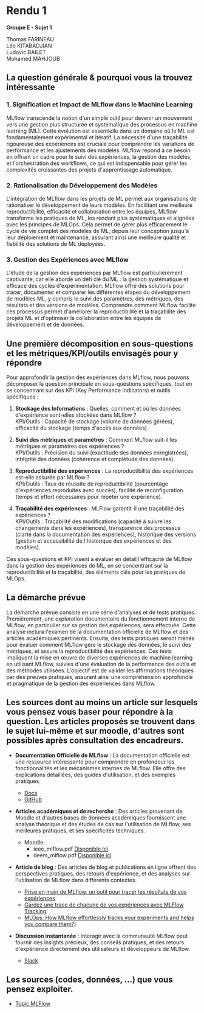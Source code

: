 # Rendu 1
**Groupe E - Sujet 1**

Thomas FARINEAU<br>
Léo KITABADJIAN<br>
Ludovic BAILET<br>
Mohamed MAHJOUB<br>

## La question générale & pourquoi vous la trouvez intéressante

### 1. Signification et Impact de MLflow dans le Machine Learning
MLflow transcende la notion d'un simple outil pour devenir un mouvement vers une gestion plus structurée et systématique des processus en machine learning (ML). Cette évolution est essentielle dans un domaine où le ML est fondamentalement expérimental et itératif. La nécessité d'une traçabilité rigoureuse des expériences est cruciale pour comprendre les variations de performance et les ajustements des modèles. MLflow répond à ce besoin en offrant un cadre pour le suivi des expériences, la gestion des modèles, et l'orchestration des workflows, ce qui est indispensable pour gérer les complexités croissantes des projets d'apprentissage automatique.
### 2. Rationalisation du Développement des Modèles
L'intégration de MLflow dans les projets de ML permet aux organisations de rationaliser le développement de leurs modèles. En facilitant une meilleure reproductibilité, efficacité et collaboration entre les équipes, MLflow transforme les pratiques de ML, les rendant plus systématiques et alignées avec les principes de MLOps. Cela permet de gérer plus efficacement le cycle de vie complet des modèles de ML, depuis leur conception jusqu'à leur déploiement et maintenance, assurant ainsi une meilleure qualité et fiabilité des solutions de ML déployées.
### 3. Gestion des Expériences avec MLflow
L'étude de la gestion des expériences par MLflow est particulièrement captivante, car elle aborde un défi clé du ML : la gestion systématique et efficace des cycles d'expérimentation. MLflow offre des solutions pour tracer, documenter et comparer les différentes étapes du développement de modèles ML, y compris le suivi des paramètres, des métriques, des résultats et des versions de modèles. Comprendre comment MLflow facilite ces processus permet d'améliorer la reproductibilité et la traçabilité des projets ML et d'optimiser la collaboration entre les équipes de développement et de données.

## Une première décomposition en sous-questions et les métriques/KPI/outils **envisagés** pour y répondre


Pour approfondir la gestion des expériences dans MLflow, nous pouvons décomposer la question principale en sous-questions spécifiques, tout en se concentrant sur des KPI (Key Performance Indicators) et outils spécifiques :

1. **Stockage des Informations** : Quelles, comment et où les données d'expérience sont-elles stockées dans MLflow ?<br>
KPI/Outils : Capacité de stockage (volume de données gérées), efficacité du stockage (temps d'accès aux données).

2. **Suivi des métriques et paramètres** : Comment MLflow suit-il les métriques et paramètres des expériences ?<br>
KPI/Outils : Précision du suivi (exactitude des données enregistrées), intégrité des données (cohérence et complétude des données).

3. **Reproductibilité des expériences** : La reproductibilité des expériences est-elle assurée par MLflow ?<br>
KPI/Outils : Taux de réussite de reproductibilité (pourcentage d'expériences reproduites avec succès), facilité de reconfiguration (temps et effort nécessaires pour répéter une expérience).

4. **Traçabilité des expériences** : MLFlow garantit-il une traçabilité des expériences ?<br>
KPI/Outils : Traçabilité des modifications (capacité à suivre les changements dans les expériences), transparence des processus (clarté dans la documentation des expériences), historique des versions (gestion et accessibilité de l'historique des expériences et des modèles).

Ces sous-questions et KPI visent à évaluer en détail l'efficacité de MLflow dans la gestion des expériences de ML, en se concentrant sur la reproductibilité et la traçabilité, des éléments clés pour les pratiques de MLOps.
## La démarche prévue
La démarche prévue consiste en une série d'analyses et de tests pratiques. Premièrement, une exploration documentaire du fonctionnement interne de MLflow, en particulier sur sa gestion des expériences, sera effectuée. Cette analyse inclura l'examen de la documentation officielle de MLflow et des articles académiques pertinents. Ensuite, des tests pratiques seront menés pour évaluer comment MLflow gère le stockage des données, le suivi des métriques, et assure la reproductibilité des expériences. Ces tests impliquent la mise en œuvre de diverses expériences de machine learning en utilisant MLflow, suivies d'une évaluation de la performance des outils et des méthodes utilisées. L'objectif est de valider les affirmations théoriques par des preuves pratiques, assurant ainsi une compréhension approfondie et pragmatique de la gestion des expériences dans MLflow.

## Les sources dont au moins un article sur lesquels vous pensez vous baser pour répondre à la question. Les articles proposés se trouvent dans le sujet lui-même et sur moodle, d'autres sont possibles après consultation des encadreurs.

- **Documentation Officielle de MLflow** :  La documentation officielle est une ressource intéressante pour comprendre en profondeur les fonctionnalités et les mécanismes internes de MLflow. Elle offre des explications détaillées, des guides d'utilisation, et des exemples pratiques.
  - [Docs](https://mlflow.org/docs/latest/index.html)
  - [GitHub](https://github.com/mlflow/mlflow)

- **Articles académiques et de recherche** : Des articles provenant de Moodle et d'autres bases de données académiques fournissent une analyse théorique et des études de cas sur l'utilisation de MLflow, ses meilleures pratiques, et ses spécificités techniques.
  - Moodle:
	  - ieee_mlflow.pdf [Disponible Ici](https://people.eecs.berkeley.edu/~matei/papers/2018/ieee_mlflow.pdf)
	  - deem_mlflow.pdf [Disponible ici](https://people.eecs.berkeley.edu/~matei/papers/2020/deem_mlflow.pdf)

- **Article de blog** : Des articles de blog et publications en ligne offrent des perspectives pratiques, des retours d'expérience, et des analyses sur l'utilisation de MLflow dans différents contextes.
	- [Prise en main de MLflow, un outil pour tracer les résultats de vos expériences](https://blog.octo.com/prise-en-main-de-mlflow-un-outil-pour-tracer-les-resultats-de-vos-experiences)
	- [Gardez une trace de chacune de vos expériences avec MLFlow Tracking](https://www.kernix.com/article/gardez-une-trace-de-chacune-de-vos-experiences-avec-mlflow-tracking/)
	- [MLOps: How MLflow effortlessly tracks your experiments and helps you compare them?)](https://medium.com/hub-by-littlebigcode/mlops-how-mlflow-effortlessly-tracks-your-experiments-and-helps-you-compare-them-11da9be1fdb7)

- **Discussion instantanée** : Interagir avec la communauté MLflow peut fournir des insights précieux, des conseils pratiques, et des retours d'expérience directement des utilisateurs et développeurs de MLflow.
	- [Slack](https://go.mlflow.org/slack)

## Les sources (codes, données, ...) que vous pensez exploiter.
- [Topic MLFlow](https://github.com/topics/mlflow-projects)

